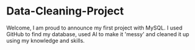 # Data-Cleaning-Project
Welcome, I am proud to announce my first project with MySQL. I used GitHub to find my database, used AI to make it 'messy' and cleaned it up using my knowledge and skills.
